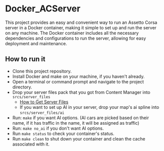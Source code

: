 # Docker_ACServer
This project provides an easy and convenient way to run an Assetto Corsa server in a Docker container, making it simple to set up and run the server on any machine. The Docker container includes all the necessary dependencies and configurations to run the server, allowing for easy deployment and maintenance.

## How to run it

- Clone this project repository.
- Install Docker and make on your machine, if you haven't already.
- Open a terminal or command prompt and navigate to the project directory.
- Drop your server files pack that you got from Content Manager into `srcs/server_files`
  - [How to Get Server Files](https://zap-hosting.com/guides/docs/assettocorsa-contentmanager/)
  - If you want to set up AI in your server, drop your map's ai spline into `srcs/server_files/ai`
- Run: `make` if you want AI options. (AI cars are picked based on their name, if it has traffic in the name, it will be assigned as traffic)
- Run: `make no_ai` if you don't want AI options.
- Run `make status` to check your container's status.
- Run `make clean` to shut down your container and clean the cache associated with it.

